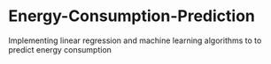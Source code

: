 # Energy-Consumption-Prediction
Implementing linear regression and machine learning algorithms to to predict energy consumption
